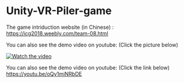 # Unity-VR-Piler-game

The game intriduction website (in Chinese) : https://icg2018.weebly.com/team-08.html

You can also see the demo video on youtube: (Click the picture below)

[![Watch the video](https://i9.ytimg.com/vi/oQy1miNRbDE/mq2.jpg?sqp=CIH50vIF&rs=AOn4CLAou5PXEV7nswu_QDuKW2d55C33Ug)](https://youtu.be/oQy1miNRbDE)

You can also see the demo video on youtube: (Click the link below)
https://youtu.be/oQy1miNRbDE
